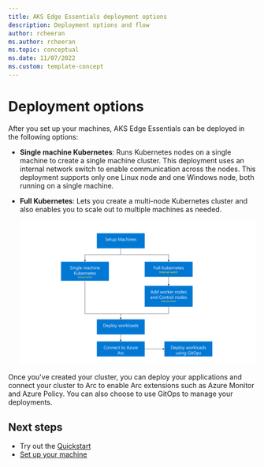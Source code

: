 ```yaml
---
title: AKS Edge Essentials deployment options 
description: Deployment options and flow
author: rcheeran
ms.author: rcheeran
ms.topic: conceptual
ms.date: 11/07/2022
ms.custom: template-concept
---
```



# Deployment options

After you set up your machines, AKS Edge Essentials can be deployed in the following options:

- **Single machine Kubernetes**: Runs Kubernetes nodes on a single machine to create a single machine cluster. This deployment uses an internal network switch to enable communication across the nodes. This deployment supports only one Linux node and one Windows node, both running on a single machine. 
- **Full Kubernetes**: Lets you create a multi-node Kubernetes cluster and also enables you to scale out to multiple machines as needed.

  ![Conceptual diagram showing deployment options.](media/aks-lite/deployment-options.png)
  
Once you've created your cluster, you can deploy your applications and connect your cluster to Arc to enable Arc extensions such as Azure Monitor and Azure Policy. You can also choose to use GitOps to manage your deployments.

## Next steps

- Try out the [Quickstart](aks-lite-quickstart.md)
- [Set up your machine](./aks-lite-howto-setup-machine.md)
